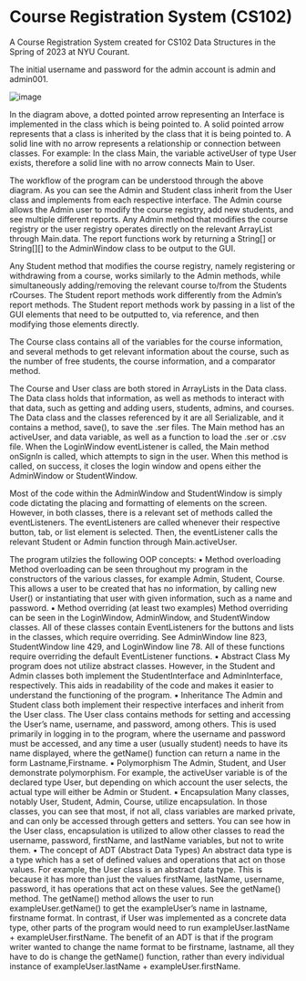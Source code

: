 # Course Registration System (CS102)
A Course Registration System created for CS102 Data Structures in the Spring of 2023 at NYU Courant.

The initial username and password for the admin account is admin and admin001.

![image](https://github.com/valeriesdev/CourseRegistrationSystem_CS102/assets/136139599/a447f44e-7c14-4169-8df2-09d6df0ae60c)

In the diagram above, a dotted pointed arrow representing an Interface is implemented in the class which is being pointed to. A solid pointed arrow represents that a class is inherited by the class that it is being pointed to. A solid line with no arrow represents a relationship or connection between classes. For example: In the class Main, the variable activeUser of type User exists, therefore a solid line with no arrow connects Main to User.

The workflow of the program can be understood through the above diagram. As you can see the Admin and Student class inherit from the User class and implements from each respective interface. The Admin course allows the Admin user to modify the course registry, add new students, and see multiple different reports. Any Admin method that modifies the course registry or the user registry operates directly on the relevant ArrayList through Main.data. The report functions work by returning a String[] or String[][] to the AdminWindow class to be output to the GUI. 

Any Student method that modifies the course registry, namely registering or withdrawing from a course, works similarly to the Admin methods, while simultaneously adding/removing the relevant course to/from the Students rCourses. The Student report methods work differently from the Admin’s report methods. The Student report methods work by passing in a list of the GUI elements that need to be outputted to, via reference, and then modifying those elements directly.

The Course class contains all of the variables for the course information, and several methods to get relevant information about the course, such as the number of free students, the course information, and a comparator method.

The Course and User class are both stored in ArrayLists in the Data class. The Data class holds that information, as well as methods to interact with that data, such as getting and adding users, students, admins, and courses. The Data class and the classes referenced by it are all Serializable, and it contains a method, save(), to save the .ser files.
The Main method has an activeUser, and data variable, as well as a function to load the .ser or .csv file. When the LoginWindow eventListener is called, the Main method onSignIn is called, which attempts to sign in the user. When this method is called, on success, it closes the login window and opens either the AdminWindow or StudentWindow.

Most of the code within the AdminWindow and StudentWindow is simply code dictating the placing and formatting of elements on the screen. However, in both classes, there is a relevant set of methods called the eventListeners. The eventListeners are called whenever their respective button, tab, or list element is selected. Then, the eventListener calls the relevant Student or Admin function through Main.activeUser.

The program utilzies the following OOP concepts:
▪ Method overloading
Method overloading can be seen throughout my program in the constructors of the various classes, for example Admin, Student, Course. This allows a user to be created that has no information, by calling new User() or instantiating that user with given information, such as a name and password.
▪ Method overriding (at least two examples)
Method overriding can be seen in the LoginWindow, AdminWindow, and StudentWindow classes. All of these classes contain EventListeners for the buttons and lists in the classes, which require overriding. See AdminWindow line 823, StudentWindow line 429, and LoginWindow line 78. All of these functions require overriding the default EventListener functions. 
▪ Abstract Class
My program does not utilize abstract classes. However, in the Student and Admin classes both implement the StudentInterface and AdminInterface, respectively. This aids in readability of the code and makes it easier to understand the functioning of the program.
▪ Inheritance 
The Admin and Student class both implement their respective interfaces and inherit from the User class. The User class contains methods for setting and accessing the User’s name, username, and password, among others. This is used primarily in logging in to the program, where the username and password must be accessed, and any time a user (usually student) needs to have its name displayed, where the getName() function can return a name in the form Lastname,Firstname.
▪ Polymorphism
The Admin, Student, and User demonstrate polymorphism. For example, the activeUser variable is of the declared type User, but depending on which account the user selects, the actual type will either be Admin or Student.
▪ Encapsulation
Many classes, notably User, Student, Admin, Course, utilize encapsulation. In those classes, you can see that most, if not all, class variables are marked private, and can only be accessed through getters and setters. You can see how in the User class, encapsulation is utilized to allow other classes to read the username, password, firstName, and lastName variables, but not to write them.
▪ The concept of ADT (Abstract Data Types) 
An abstract data type is a type which has a set of defined values and operations that act on those values. For example, the User class is an abstract data type. This is because it has more than just the values firstName, lastName, username, password, it has operations that act on these values. See the getName() method. The getName() method allows the user to run exampleUser.getName() to get the exampleUser’s name in lastname, firstname format. In contrast, if User was implemented as a concrete data type, other parts of the program would need to run exampleUser.lastName + exampleUser.firstName. The benefit of an ADT is that if the program writer wanted to change the name format to be firstname, lastname, all they have to do is change the getName() function, rather than every individual instance of exampleUser.lastName + exampleUser.firstName.

